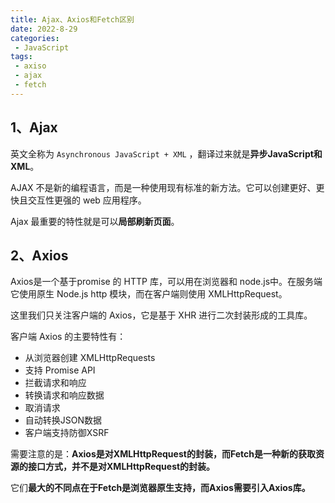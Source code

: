 ```yaml
---
title: Ajax、Axios和Fetch区别
date: 2022-8-29
categories: 
 - JavaScript
tags:
 - axiso
 - ajax
 - fetch
---
```





## 1、Ajax

英文全称为 `Asynchronous JavaScript + XML` ，翻译过来就是**异步JavaScript和XML**。

AJAX 不是新的编程语言，而是一种使用现有标准的新方法。它可以创建更好、更快且交互性更强的 web 应用程序。

Ajax 最重要的特性就是可以**局部刷新页面**。

## 2、Axios

Axios是一个基于promise 的 HTTP 库，可以用在浏览器和 node.js中。在服务端它使用原生 Node.js http 模块，而在客户端则使用 XMLHttpRequest。

这里我们只关注客户端的 Axios，它是基于 XHR 进行二次封装形成的工具库。

客户端 Axios 的主要特性有：

- 从浏览器创建 XMLHttpRequests
- 支持 Promise API
- 拦截请求和响应
- 转换请求和响应数据
- 取消请求
- 自动转换JSON数据
- 客户端支持防御XSRF

需要注意的是：**Axios是对XMLHttpRequest的封装，而Fetch是一种新的获取资源的接口方式，并不是对XMLHttpRequest的封装。**

它们**最大的不同点在于Fetch是浏览器原生支持，而Axios需要引入Axios库。**